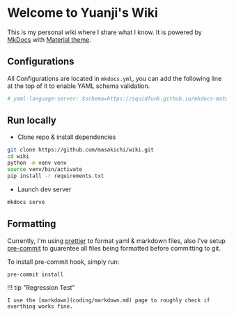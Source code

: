 # Welcome to Yuanji's Wiki

This is my personal wiki where I share what I know. It is powered by [MkDocs](https://www.mkdocs.org/) with [Material theme](https://squidfunk.github.io/mkdocs-material/).

## Configurations

All Configurations are located in `mkdocs.yml`, you can add the following line at the top of it to enable YAML schema validation.

```yaml
# yaml-language-server: $schema=https://squidfunk.github.io/mkdocs-material/schema.json
```

## Run locally

- Clone repo & install dependencies

```bash
git clone https://github.com/masakichi/wiki.git
cd wiki
python -m venv venv
source venv/bin/activate
pip install -r requirements.txt
```

- Launch dev server

```bash
mkdocs serve
```

## Formatting

Currently, I'm using [prettier](https://prettier.io/) to format yaml & markdown files, also I've setup [pre-commit](https://pre-commit.com/) to guarentee all files being formatted before committing to git.

To install pre-commit hook, simply run:

```shell
pre-commit install
```

!!! tip "Regression Test"

    I use the [markdown](coding/markdown.md) page to roughly check if everthing works fine.
